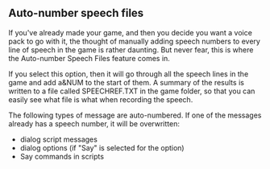 ## Auto-number speech files

If you've already made your game, and then you decide you want a voice
pack to go with it, the thought of manually adding speech numbers to
every line of speech in the game is rather daunting. But never fear,
this is where the Auto-number Speech Files feature comes in.

If you select this option, then it will go through all the speech lines
in the game and add a&NUM to the start of them. A summary of the results
is written to a file called SPEECHREF.TXT in the game folder, so that
you can easily see what file is what when recording the speech.

The following types of message are auto-numbered. If one of the messages
already has a speech number, it will be overwritten:

-   dialog script messages
-   dialog options (if "Say" is selected for the option)
-   Say commands in scripts

